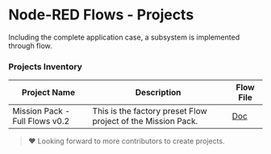 # Node-RED Flows - Projects

Including the complete application case, a subsystem is implemented through flow.

### Projects Inventory

| Project Name | Description | Flow File |
| --- | --- | --- |
| Mission Pack - Full Flows v0.2 | This is the factory preset Flow project of the Mission Pack. | [Doc](./project_mission-pack-full-flows-v0.2/README.md) |

> ❤️ Looking forward to more contributors to create projects.
> 